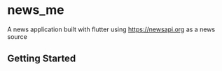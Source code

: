 # news_me

A news application built with flutter using https://newsapi.org as a news source

## Getting Started

